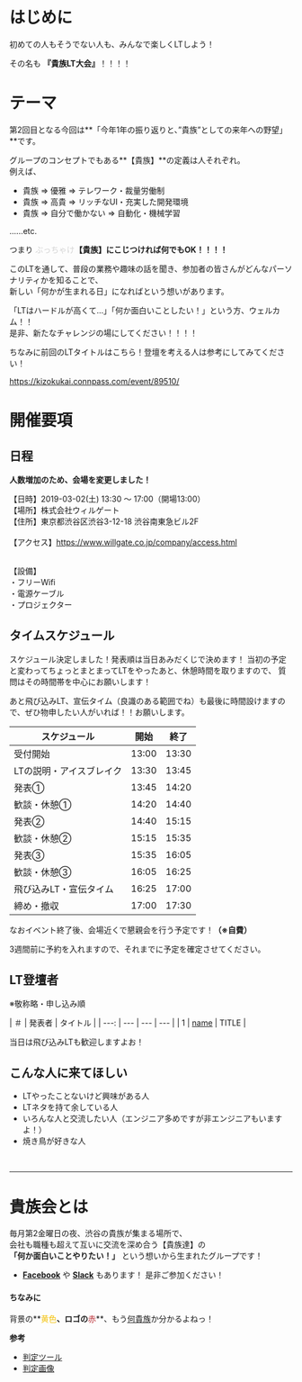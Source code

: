 # はじめに

初めての人もそうでない人も、みんなで楽しくLTしよう！

その名も **『貴族LT大会』**！！！！

# テーマ

第2回目となる今回は**「今年1年の振り返りと、”貴族”としての来年への野望」**です。</br>

グループのコンセプトでもある**【貴族】**の定義は人それぞれ。</br>
例えば、

- 貴族 ⇒ 優雅 ⇒ テレワーク・裁量労働制
- 貴族 ⇒ 高貴 ⇒ リッチなUI・充実した開発環境
- 貴族 ⇒ 自分で働かない ⇒ 自動化・機械学習

......etc.

つまり <span style="color: lightgray;">ぶっちゃけ</span>**【貴族】にこじつければ何でもOK！！！！**</br>

このLTを通して、普段の業務や趣味の話を聞き、参加者の皆さんがどんなパーソナリティかを知ることで、</br>
新しい「何かが生まれる日」になればという想いがあります。</br>

「LTはハードルが高くて…」「何か面白いことしたい！」という方、ウェルカム！！</br>
是非、新たなチャレンジの場にしてください！！！！

ちなみに前回のLTタイトルはこちら！登壇を考える人は参考にしてみてください！

https://kizokukai.connpass.com/event/89510/

# 開催要項

## 日程

**人数増加のため、会場を変更しました！**

【日時】2019-03-02(土) 13:30 ～ 17:00（開場13:00）</br>
【場所】株式会社ウィルゲート</br>
【住所】東京都渋谷区渋谷3-12-18 渋谷南東急ビル2F</br>
</br>
【アクセス】https://www.willgate.co.jp/company/access.html</br>

</br>
【設備】</br>
・フリーWifi</br>
・電源ケーブル</br>
・プロジェクター</br>


## タイムスケジュール


スケジュール決定しました！発表順は当日あみだくじで決めます！
当初の予定と変わってちょっとまとまってLTをやったあと、休憩時間を取りますので、
質問はその時間帯を中心にお願いします！

あと飛び込みLT、宣伝タイム（良識のある範囲でね）も最後に時間設けますので、ぜひ物申したい人がいれば！！お願いします。


| スケジュール             | 開始  | 終了  |
| ---------------- | ----- | ----- |
| 受付開始         | 13:00 | 13:30 |
| LTの説明・アイスブレイク  | 13:30 | 13:45 |
| 発表①            | 13:45 | 14:20 |
| 歓談・休憩①       | 14:20 | 14:40 |
| 発表②            | 14:40 | 15:15 |
| 歓談・休憩②       | 15:15 | 15:35 |
| 発表③            | 15:35 | 16:05 |
| 歓談・休憩③       | 16:05 | 16:25 |
| 飛び込みLT・宣伝タイム | 16:25 | 17:00 |
| 締め・撤収         | 17:00 | 17:30 |


なおイベント終了後、会場近くで懇親会を行う予定です！**（※自費）**

3週間前に予約を入れますので、それまでに予定を確定させてください。

## LT登壇者

※敬称略・申し込み順

| ＃ | 発表者 | タイトル | 
| ---: | --- | --- | --- |
| 1 | [name](https://twitter.com/screen_name) | TITLE | 

当日は飛び込みLTも歓迎しますよお！

## こんな人に来てほしい
- LTやったことないけど興味がある人
- LTネタを持て余している人
- いろんな人と交流したい人（エンジニア多めですが非エンジニアもいますよ！）
- 焼き鳥が好きな人
</br>

---

# 貴族会とは

毎月第2金曜日の夜、渋谷の貴族が集まる場所で、</br>
会社も職種も超えて互いに交流を深め合う【貴族達】の</br>
**「何か面白いことやりたい！」** という想いから生まれたグループです！</br>



- **[Facebook](https://www.facebook.com/groups/kizokukai/)** や **[Slack](https://join.slack.com/t/kizokukai/shared_invite/enQtMzcyODUzODc4OTk2LWQ0NWUzYzg2MTdkMDI3MjBmNTMxNDlmYzliNGFmM2MzZWRlMDM4NTA0NmI2Nzc5MDM1ODM0N2ZiNDQyZGU2Zjk)** もあります！ 是非ご参加ください！

#### ちなみに

背景の**<span style="color: #F3C108;">黄色</span>**、ロゴの**<span style="color: #B8272E;">赤</span>**、もう[何貴族](https://www.torikizoku.co.jp/)か分かるよねっ！

**参考**

- [判定ツール](http://higashi-dance-network.appspot.com/iromiru/)
- [判定画像](http://blog-imgs-84.fc2.com/b/i/n/binalike/20151108092610c4e.jpg)
